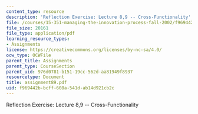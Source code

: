 ```yaml
---
content_type: resource
description: 'Reflection Exercise: Lecture 8,9 -- Cross-Functionality'
file: /courses/15-351-managing-the-innovation-process-fall-2002/f969442bbcff608a541dab14d921cb2c_assignment89.pdf
file_size: 20161
file_type: application/pdf
learning_resource_types:
- Assignments
license: https://creativecommons.org/licenses/by-nc-sa/4.0/
ocw_type: OCWFile
parent_title: Assignments
parent_type: CourseSection
parent_uid: 976d0781-b151-19cc-562d-aa81949f8937
resourcetype: Document
title: assignment89.pdf
uid: f969442b-bcff-608a-541d-ab14d921cb2c
---
```

Reflection Exercise: Lecture 8,9 -- Cross-Functionality